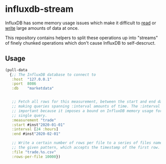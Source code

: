 # influxdb-stream

InfluxDB has some memory usage issues which make it difficult to 
[read](https://community.influxdata.com/t/export-big-data-from-influxdb/2204/3) 
or [write](https://github.com/influxdata/influxdb/issues/15433) large amounts of 
data at once. 

This repository contains helpers to split these operations up into "streams" of 
finely chunked operations which don't cause InfluxDB to self-descruct.

## Usage

```clojure 
(pull-data
  {;; The InfluxDB database to connect to
   :host  "127.0.0.1"
   :port  8086
   :db    "marketdata"


   ;; Fetch all rows for this measurement, between the start and end dates,
   ;; making queries spanning :interval amounts of time. The :interval is
   ;; important because it imposes a bound on InfluxDB memory usage for a
   ;; single query.
   :measurement "trade"
   :start #inst"2020-01-01"
   :interval [24 :hours]
   :end #inst"2020-02-01"

   ;; Write a certain number of rows per file to a series of files named with
   ;; the given pattern, which accepts the timestamp of the first row.
   :file "trade.%s.csv"
   :rows-per-file 10000})
```
